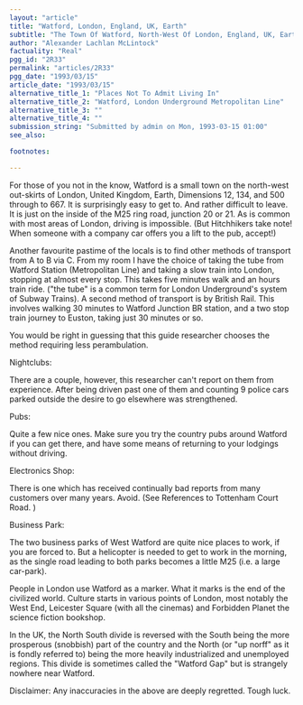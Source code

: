 ```yaml
---
layout: "article"
title: "Watford, London, England, UK, Earth"
subtitle: "The Town Of Watford, North-West Of London, England, UK, Earth"
author: "Alexander Lachlan McLintock"
factuality: "Real"
pgg_id: "2R33"
permalink: "articles/2R33"
pgg_date: "1993/03/15"
article_date: "1993/03/15"
alternative_title_1: "Places Not To Admit Living In"
alternative_title_2: "Watford, London Underground Metropolitan Line"
alternative_title_3: ""
alternative_title_4: ""
submission_string: "Submitted by admin on Mon, 1993-03-15 01:00"
see_also:

footnotes: 

---
```

<div>
<p>For those of you not in the know, Watford is a small town on the north-west out-skirts of London, United Kingdom, Earth, Dimensions 12, 134, and 500 through to 667. It is surprisingly easy to get to. And rather difficult to leave. It is just on the inside of the M25 ring road, junction 20 or 21. As is common with most areas of London, driving is impossible. (But Hitchhikers take note! When someone with a company car offers you a lift to the pub, accept!)</p>
<p>Another favourite pastime of the locals is to find other methods of transport from A to B via C. From my room I have the choice of taking the tube from Watford Station (Metropolitan Line) and taking a slow train into London, stopping at almost every stop. This takes five minutes walk and an hours train ride. ("the tube" is a common term for London Underground's system of Subway Trains). A second method of transport is by British Rail. This involves walking 30 minutes to Watford Junction BR station, and a two stop train journey to Euston, taking just 30 minutes or so.</p>
<p>You would be right in guessing that this guide researcher chooses the method requiring less perambulation.</p>
<p>Nightclubs:</p>
<p>There are a couple, however, this researcher can't report on them from experience. After being driven past one of them and counting 9 police cars parked outside the desire to go elsewhere was strengthened.</p>
<p>Pubs:</p>
<p>Quite a few nice ones. Make sure you try the country pubs around Watford if you can get there, and have some means of returning to your lodgings without driving.</p>
<p>Electronics Shop:</p>
<p>There is one which has received continually bad reports from many customers over many years. Avoid. (See References to Tottenham Court Road. )</p>
<p>Business Park:</p>
<p>The two business parks of West Watford are quite nice places to work, if you are forced to. But a helicopter is needed to get to work in the morning, as the single road leading to both parks becomes a little M25 (i.e. a large car-park).</p>
<p>People in London use Watford as a marker. What it marks is the end of the civilized world. Culture starts in various points of London, most notably the West End, Leicester Square (with all the cinemas) and Forbidden Planet the science fiction bookshop.</p>
<p>In the UK, the North South divide is reversed with the South being the more prosperous (snobbish) part of the country and the North (or "up norff" as it is fondly referred to) being the more heavily industrialized and unemployed regions. This divide is sometimes called the "Watford Gap" but is strangely nowhere near Watford.</p>
<p>Disclaimer: Any inaccuracies in the above are deeply regretted. Tough luck. <!--Amazon_CLS_IM_END--></p>
</div>


